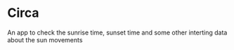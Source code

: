 # Circa

An app to check the sunrise time, sunset time and some other interting data about the sun movements
